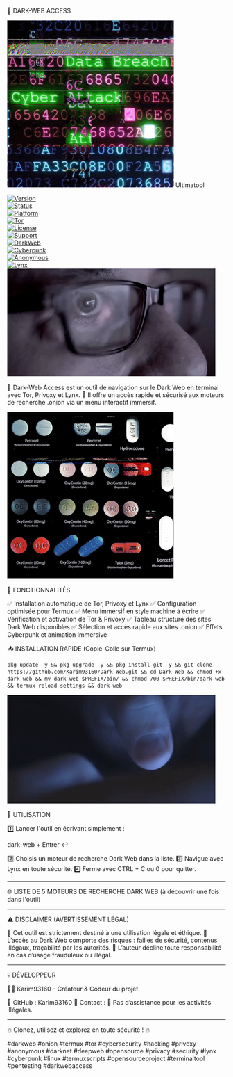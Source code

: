 🚀 DARK-WEB ACCESS

![GitHub Gif](https://github.com/Karim93160/Dar-Web/blob/a75d1adc6d3d726b441609b116486e2a9b72424b/3oKIPlCroSFHV8uoko.gif)
Ultimatool

[![Version](https://img.shields.io/badge/Version-1.0-blue)]()  
[![Status](https://img.shields.io/badge/Status-Stable-brightgreen)]()  
[![Platform](https://img.shields.io/badge/Platform-Termux-orange)]()  
[![Tor](https://img.shields.io/badge/Tor-Enabled-purple)]()  
[![License](https://img.shields.io/badge/License-MIT-lightgrey)]()  
[![Support](https://img.shields.io/badge/Support-Community-yellow)]()  
[![DarkWeb](https://img.shields.io/badge/DarkWeb-Access-red)]()  
[![Cyberpunk](https://img.shields.io/badge/Style-Cyberpunk-pink)]()  
[![Anonymous](https://img.shields.io/badge/Anonymous-Browsing-black)]()  
[![Lynx](https://img.shields.io/badge/Lynx-Terminal%20Browser-green)]()
![GitHub Gif](https://github.com/Karim93160/Dar-Web/blob/a75d1adc6d3d726b441609b116486e2a9b72424b/3ohuPmPujsVYeo91oQ.gif)



🔹 Dark-Web Access est un outil de navigation sur le Dark Web en terminal avec Tor, Privoxy et Lynx.
🔹 Il offre un accès rapide et sécurisé aux moteurs de recherche .onion via un menu interactif immersif.

![GitHub Gif](https://github.com/Karim93160/Dar-Web/blob/a75d1adc6d3d726b441609b116486e2a9b72424b/l4FGv866Xu8lsBUOc.gif)

📌 FONCTIONNALITÉS

✅ Installation automatique de Tor, Privoxy et Lynx
✅ Configuration optimisée pour Termux
✅ Menu immersif en style machine à écrire
✅ Vérification et activation de Tor & Privoxy
✅ Tableau structuré des sites Dark Web disponibles
✅ Sélection et accès rapide aux sites .onion
✅ Effets Cyberpunk et animation immersive




📥 INSTALLATION RAPIDE (Copie-Colle sur Termux)
```
pkg update -y && pkg upgrade -y && pkg install git -y && git clone https://github.com/Karim93160/Dark-Web.git && cd Dark-Web && chmod +x dark-web && mv dark-web $PREFIX/bin/ && chmod 700 $PREFIX/bin/dark-web && termux-reload-settings && dark-web
```

![GitHub Gif](https://github.com/Karim93160/Dar-Web/blob/a75d1adc6d3d726b441609b116486e2a9b72424b/xTiIzqnLJgIgKqHgxW.gif)

📖 UTILISATION

1️⃣ Lancer l'outil en écrivant simplement :

dark-web
+
Entrer ↩️

2️⃣ Choisis un moteur de recherche Dark Web dans la liste.
3️⃣ Navigue avec Lynx en toute sécurité.
4️⃣ Ferme avec CTRL + C ou 0 pour quitter.


---

🌐 LISTE DE 5 MOTEURS DE RECHERCHE DARK WEB
(à découvrir une fois dans l'outil)


---

⚠️ DISCLAIMER (AVERTISSEMENT LÉGAL)

🔴 Cet outil est strictement destiné à une utilisation légale et éthique.
🔴 L’accès au Dark Web comporte des risques : failles de sécurité, contenus illégaux, traçabilité par les autorités.
🔴 L’auteur décline toute responsabilité en cas d’usage frauduleux ou illégal.


---

💀 DÉVELOPPEUR

👨‍💻 Karim93160 - Créateur & Codeur du projet

🔹 GitHub : Karim93160
🔹 Contact : 🛑 Pas d’assistance pour les activités illégales.


---

🔥 Clonez, utilisez et explorez en toute sécurité ! 🔥

#darkweb #onion #termux #tor #cybersecurity #hacking #privoxy #anonymous #darknet #deepweb #opensource #privacy #security #lynx #cyberpunk #linux #termuxscripts #opensourceproject #terminaltool #pentesting #darkwebaccess
